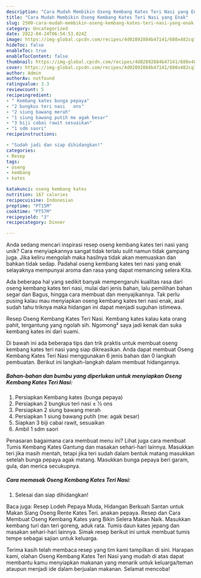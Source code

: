 ```yaml
---
description: "Cara Mudah Membikin Oseng Kembang Kates Teri Nasi yang Enak"
title: "Cara Mudah Membikin Oseng Kembang Kates Teri Nasi yang Enak"
slug: 2500-cara-mudah-membikin-oseng-kembang-kates-teri-nasi-yang-enak
category: Uncategorized
date: 2022-04-24T06:54:53.024Z
image: https://img-global.cpcdn.com/recipes/4d02892884b47141/680x482cq70/oseng-kembang-kates-teri-nasi-foto-resep-utama.jpg
hideToc: false
enableToc: true
enableTocContent: false
thumbnail: https://img-global.cpcdn.com/recipes/4d02892884b47141/680x482cq70/oseng-kembang-kates-teri-nasi-foto-resep-utama.jpg
cover: https://img-global.cpcdn.com/recipes/4d02892884b47141/680x482cq70/oseng-kembang-kates-teri-nasi-foto-resep-utama.jpg
author: Admin
authorAv: notfound
ratingvalue: 3.3
reviewcount: 5
recipeingredient:
- " Kembang kates bunga pepaya"
- "2 bungkus teri nasi   ons"
- "2 siung bawang merah"
- "1 siung bawang putih me agak besar"
- "3 biji cabai rawit sesuaikan"
- "1 sdm saori"
recipeinstructions:

- "Sudah jadi dan siap dihidangkan!"
categories:
- Resep
tags:
- oseng
- kembang
- kates

katakunci: oseng kembang kates 
nutrition: 167 calories
recipecuisine: Indonesian
preptime: "PT15M"
cooktime: "PT57M"
recipeyield: "3"
recipecategory: Dinner

---
```





Anda sedang mencari inspirasi resep oseng kembang kates teri nasi yang unik? Cara menyiapkannya sangat tidak terlalu sulit namun tidak gampang juga. Jika keliru mengolah maka hasilnya tidak akan memuaskan dan bahkan tidak sedap. Padahal oseng kembang kates teri nasi yang enak selayaknya mempunyai aroma dan rasa yang dapat memancing selera Kita.





Ada beberapa hal yang sedikit banyak mempengaruhi kualitas rasa dari oseng kembang kates teri nasi, mulai dari jenis bahan, lalu pemilihan bahan segar dan Bagus, hingga cara membuat dan menyajikannya. Tak perlu pusing kalau mau menyiapkan oseng kembang kates teri nasi enak,      asal sudah tahu triknya maka hidangan ini dapat menjadi suguhan istimewa.














Resep Oseng Kembang Kates Teri Nasi. Kembang kates kalau kata orang pahit, tergantung yang ngolah sih. Ngomong² saya jadi kenak dan suka kembang kates ini dari suami.






Di bawah ini ada beberapa tips dan trik praktis untuk membuat oseng kembang kates teri nasi yang siap dikreasikan. Anda dapat membuat Oseng Kembang Kates Teri Nasi menggunakan 6 jenis bahan dan 0 langkah pembuatan. Berikut ini langkah-langkah dalam membuat hidangannya.

<!--inarticleads1-->

##### Bahan-bahan dan bumbu yang diperlukan untuk menyiapkan Oseng Kembang Kates Teri Nasi:

1. Persiapkan  Kembang kates (bunga pepaya)
1. Persiapkan 2 bungkus teri nasi ± ½ ons
1. Persiapkan 2 siung bawang merah
1. Persiapkan 1 siung bawang putih (me: agak besar)
1. Siapkan 3 biji cabai rawit, sesuaikan
1. Ambil 1 sdm saori


Penasaran bagaimana cara membuat menu ini? Lihat juga cara membuat Tumis Kembang Kates Gantung dan masakan sehari-hari lainnya. Masukkan teri jika masih mentah, tetapi jika teri sudah dalam bentuk matang masukkan setelah bunga pepaya agak matang. Masukkan bunga pepaya beri garam, gula, dan merica secukupnya. 

<!--inarticleads2-->

##### Cara memasak Oseng Kembang Kates Teri Nasi:


1. Selesai dan siap dihidangkan!

Baca juga: Resep Lodeh Pepaya Muda, Hidangan Berkuah Santan untuk Makan Siang Oseng Rente Kates Teri. anakan pepaya. Resep dan Cara Membuat Oseng Kembang Kates yang Bikin Selera Makan Naik. Masukkan kembang turi dan teri goreng, aduk rata. Tumis daun kates jepang dan masakan sehari-hari lainnya. Simak resep berikut ini untuk membuat tumis tempe sebagai sajian untuk keluarga. 

Terima kasih telah membaca resep yang tim kami tampilkan di sini. Harapan kami, olahan Oseng Kembang Kates Teri Nasi yang mudah di atas dapat membantu kamu menyiapkan makanan yang menarik untuk keluarga/teman ataupun menjadi ide dalam berjualan makanan. Selamat mencoba!
